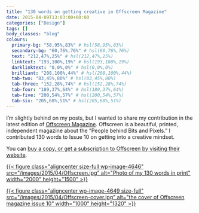 ```yaml
---
title: "130 words on getting creative in Offscreen Magazine"
date: 2015-04-09T13:03:00+00:00
categories: ["Design"]
tags: []
body_classes: "blog"
colours:
  primary-bg: "58,95%,83%" # hsl(58,95%,83%)
  secondary-bg: "60,76%,76%" # hsl(60,76%,76%)
  text: "212,47%,25%" # hsl(212,47%,25%)
  linktext: "193,100%,19%" # hsl(193,100%,19%)
  darklinktext: "0,0%,0%" # hsl(0,0%,0%)
  brilliant: "208,100%,44%" # hsl(208,100%,44%)
  tab-two: "83,45%,80%" # hsl(83,45%,80%)
  tab-three: "152,28%,74%" # hsl(152,28%,74%)
  tab-four: "189,37%,64%" # hsl(189,37%,64%)
  tab-five: "200,54%,57%" # hsl(200,54%,57%)
  tab-six: "205,68%,51%" # hsl(205,68%,51%)
---
```


I’m slightly behind on my posts, but I wanted to share my contribution in the latest edition of [Offscreen Magazine](http://www.offscreenmag.com). Offscreen is a beautiful, printed, independent magazine about the “People behind Bits and Pixels.” I contributed 130 words to Issue 10 on getting into a creative mindset.

You can [buy a copy, or get a subscription to Offscreen by visiting their website](http://www.offscreenmag.com/buy/).

[{{< figure class="aligncenter size-full wp-image-4646" src="/images/2015/04/Offscreen.jpg" alt="Photo of my 130 words in print" width="2000" height="1500" >}}](/images/2015/04/Offscreen.jpg)

[{{< figure class="aligncenter wp-image-4649 size-full" src="/images/2015/04/Offscreen-cover.jpg" alt="the cover of Offscreen magazine issue 10" width="1000" height="1320" >}}](http://www.offscreenmag.com)

